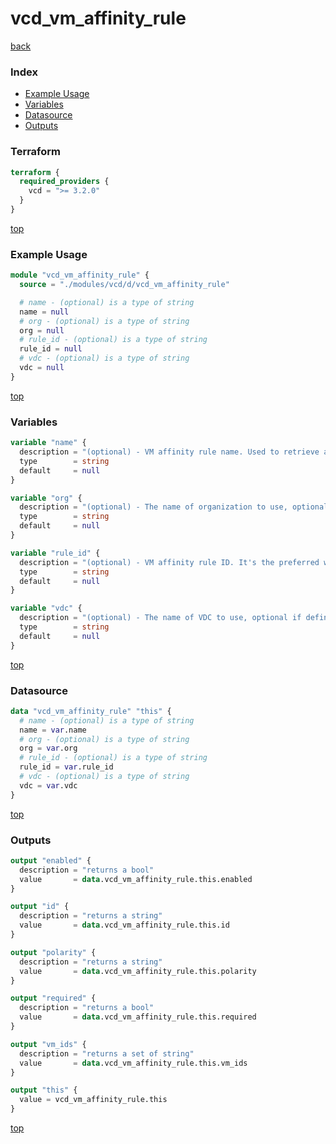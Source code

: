 # vcd_vm_affinity_rule

[back](../vcd.md)

### Index

- [Example Usage](#example-usage)
- [Variables](#variables)
- [Datasource](#datasource)
- [Outputs](#outputs)

### Terraform

```terraform
terraform {
  required_providers {
    vcd = ">= 3.2.0"
  }
}
```

[top](#index)

### Example Usage

```terraform
module "vcd_vm_affinity_rule" {
  source = "./modules/vcd/d/vcd_vm_affinity_rule"

  # name - (optional) is a type of string
  name = null
  # org - (optional) is a type of string
  org = null
  # rule_id - (optional) is a type of string
  rule_id = null
  # vdc - (optional) is a type of string
  vdc = null
}
```

[top](#index)

### Variables

```terraform
variable "name" {
  description = "(optional) - VM affinity rule name. Used to retrieve a rule only when the name is unique"
  type        = string
  default     = null
}

variable "org" {
  description = "(optional) - The name of organization to use, optional if defined at provider level. Useful when connected as sysadmin working across different organizations"
  type        = string
  default     = null
}

variable "rule_id" {
  description = "(optional) - VM affinity rule ID. It's the preferred way of identifying a rule"
  type        = string
  default     = null
}

variable "vdc" {
  description = "(optional) - The name of VDC to use, optional if defined at provider level"
  type        = string
  default     = null
}
```

[top](#index)

### Datasource

```terraform
data "vcd_vm_affinity_rule" "this" {
  # name - (optional) is a type of string
  name = var.name
  # org - (optional) is a type of string
  org = var.org
  # rule_id - (optional) is a type of string
  rule_id = var.rule_id
  # vdc - (optional) is a type of string
  vdc = var.vdc
}
```

[top](#index)

### Outputs

```terraform
output "enabled" {
  description = "returns a bool"
  value       = data.vcd_vm_affinity_rule.this.enabled
}

output "id" {
  description = "returns a string"
  value       = data.vcd_vm_affinity_rule.this.id
}

output "polarity" {
  description = "returns a string"
  value       = data.vcd_vm_affinity_rule.this.polarity
}

output "required" {
  description = "returns a bool"
  value       = data.vcd_vm_affinity_rule.this.required
}

output "vm_ids" {
  description = "returns a set of string"
  value       = data.vcd_vm_affinity_rule.this.vm_ids
}

output "this" {
  value = vcd_vm_affinity_rule.this
}
```

[top](#index)